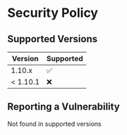 # Security Policy

## Supported Versions

| Version  | Supported          |
| -------- | ------------------ |
| 1.10.x   | :white_check_mark: |
| < 1.10.1 | :x:                |

## Reporting a Vulnerability

Not found in supported versions
